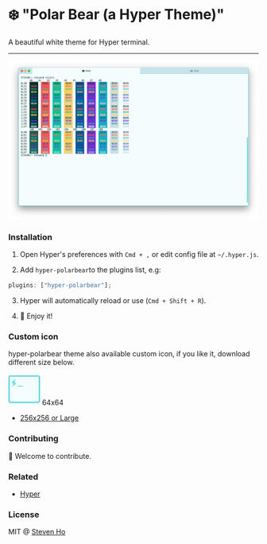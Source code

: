 # ❄️ "Polar Bear (a Hyper Theme)"

A beautiful white theme for Hyper terminal.

---

![Screenshot](/img/Screenshot.png?raw=true "hyper-polarbear theme screenshot")

### Installation

1. Open Hyper's preferences with `Cmd + ,` or edit config file at `~/.hyper.js`.

2. Add `hyper-polarbear`to the plugins list, e.g:

```javascript
plugins: ["hyper-polarbear"];
```

3. Hyper will automatically reload or use (`Cmd + Shift + R`).

4. 🎉 Enjoy it!

### Custom icon

hyper-polarbear theme also available custom icon, if you like it, download different size below.

![64x64](/icon/Hyper-icon-64.png?raw=true "hyper-polarbear theme screenshot") 64x64

- [256x256 or Large](https://github.com/Steven0811/hyper-polarbear/tree/master/icon)

### Contributing

🥶 Welcome to contribute.

### Related

- [Hyper](https://hyper.is/)

### License

MIT @ [Steven Ho](https://stevenho.info)
